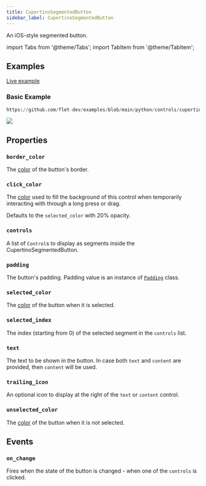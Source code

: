 ```yaml
---
title: CupertinoSegmentedButton
sidebar_label: CupertinoSegmentedButton
---
```


An iOS-style segmented button.

import Tabs from '@theme/Tabs';
import TabItem from '@theme/TabItem';

## Examples

[Live example](https://flet-controls-gallery.fly.dev/buttons/cupertinosegmentedbutton)

### Basic Example


```python reference
https://github.com/flet-dev/examples/blob/main/python/controls/cupertino/cupertino-buttons/cupertino-segmented-button-example.py
```


<img src="/img/docs/controls/cupertino-segmented-button/basic-cupertino-segmented-button.gif" className="screenshot-40"/>

## Properties

### `border_color`

The [color](/docs/reference/colors) of the button's border.

### `click_color`

The [color](/docs/reference/colors) used to fill the background of this control when temporarily interacting with
through a long press or drag.

Defaults to the `selected_color` with 20% opacity.

### `controls`

A list of `Control`s to display as segments inside the CupertinoSegmentedButton.

### `padding`

The button's padding. Padding value is an instance of [`Padding`](/docs/reference/types/padding) class.

### `selected_color`

The [color](/docs/reference/colors) of the button when it is selected.

### `selected_index`

The index (starting from 0) of the selected segment in the `controls` list.

### `text`

The text to be shown in the button. In case both `text` and `content` are provided, then `content` will be used.

### `trailing_icon`

An optional icon to display at the right of the `text` or `content` control. 

### `unselected_color`

The [color](/docs/reference/colors) of the button when it is not selected.


## Events

### `on_change`

Fires when the state of the button is changed - when one of the `controls` is clicked.
